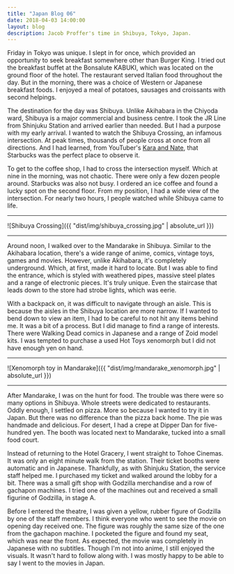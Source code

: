 ```yaml
---
title: "Japan Blog 06"
date: 2018-04-03 14:00:00
layout: blog
description: Jacob Proffer's time in Shibuya, Tokyo, Japan.
---
```


Friday in Tokyo was unique. I slept in for once, which provided an opportunity to seek breakfast somewhere other than Burger King. I tried out the breakfast buffet at the Bonsalute KABUKI, which was located on the ground floor of the hotel. The restaurant served Italian food throughout the day. But in the morning, there was a choice of Western or Japanese breakfast foods. I enjoyed a meal of potatoes, sausages and croissants with second helpings.

The destination for the day was Shibuya. Unlike Akihabara in the Chiyoda ward, Shibuya is a major commercial and business centre. I took the JR Line from Shinjuku Station and arrived earlier than needed. But I had a purpose with my early arrival. I wanted to watch the Shibuya Crossing, an infamous intersection. At peak times, thousands of people cross at once from all directions. And I had learned, from YouTuber's [Kara and Nate](https://youtu.be/PMEZGx985Z8?t=5m40s), that Starbucks was the perfect place to observe it.

To get to the coffee shop, I had to cross the intersection myself. Which at nine in the morning, was not chaotic. There were only a few dozen people around. Starbucks was also not busy. I ordered an ice coffee and found a lucky spot on the second floor. From my position, I had a wide view of the intersection. For nearly two hours, I people watched while Shibuya came to life.

---

![Shibuya Crossing]({{ "dist/img/shibuya_crossing.jpg" | absolute_url }})

---

<!-- Department Store -->

<!-- Tower Records -->

<!-- Postal Co. -->

Around noon, I walked over to the Mandarake in Shibuya. Similar to the Akihabara location, there's a wide range of anime, comics, vintage toys, games and movies. However, unlike Akihabara, it's completely underground. Which, at first, made it hard to locate. But I was able to find the entrance, which is styled with weathered pipes, massive steel plates and a range of electronic pieces. It's truly unique. Even the staircase that leads down to the store had strobe lights, which was eerie.

With a backpack on, it was difficult to navigate through an aisle. This is because the aisles in the Shibuya location are more narrow. If I wanted to bend down to view an item, I had to be careful to not hit any items behind me. It was a bit of a process. But I did manage to find a range of interests. There were Walking Dead comics in Japanese and a range of Zoid model kits. I was tempted to purchase a used Hot Toys xenomorph but I did not have enough yen on hand.

---

![Xenomorph toy in Mandarake]({{ "dist/img/mandarake_xenomorph.jpg" | absolute_url }})

---

<!-- Pizza for lunch -->

After Mandarake, I was on the hunt for food. The trouble was there were so many options in Shibuya. Whole streets were dedicated to restaurants. Oddly enough, I settled on pizza. More so because I wanted to try it in Japan. But there was no difference than the pizza back home. The pie was handmade and delicious. For desert, I had a crepe at Dipper Dan for five-hundred yen. The booth was located next to Mandarake, tucked into a small food court.

<!-- Hachikō Memorial Statue -->

<!-- Crepe -->

<!-- Ride back to Shinjuku -->

Instead of returning to the Hotel Gracery, I went straight to Tohoe Cinemas. It was only an eight minute walk from the station. Their ticket booths were automatic and in Japanese. Thankfully, as with Shinjuku Station, the service staff helped me. I purchased my ticket and walked around the lobby for a bit. There was a small gift shop with Godzilla merchandise and a row of gachapon machines. I tried one of the machines out and received a small figurine of Godzilla, in stage A.

Before I entered the theatre, I was given a yellow, rubber figure of Godzilla by one of the staff members. I think everyone who went to see the movie on opening day received one. The figure was roughly the same size of the one from the gachapon machine. I pocketed the figure and found my seat, which was near the front. As expected, the movie was completely in Japanese with no subtitles. Though I'm not into anime, I still enjoyed the visuals. It wasn't hard to follow along with. I was mostly happy to be able to say I went to the movies in Japan.

<!-- Return to hotel -->